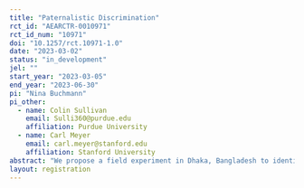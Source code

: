 ```yaml
---
title: "Paternalistic Discrimination"
rct_id: "AEARCTR-0010971"
rct_id_num: "10971"
doi: "10.1257/rct.10971-1.0"
date: "2023-03-02"
status: "in_development"
jel: ""
start_year: "2023-03-05"
end_year: "2023-06-30"
pi: "Nina Buchmann"
pi_other:
  - name: Colin Sullivan
    email: Sulli360@purdue.edu
    affiliation: Purdue University
  - name: Carl Meyer
    email: carl.meyer@stanford.edu
    affiliation: Stanford University
abstract: "We propose a field experiment in Dhaka, Bangladesh to identify a novel form of labor market discrimination, "Paternalistic Discrimination," the preferential hiring of male workers to protect female workers from jobs perceived as harmful or difficult. We observe real application and hiring decisions for a night-shift job and experimentally vary whether hiring managers or workers are informed about safe employee transport home, thereby observing both supply and demand responses to perceived increases in female employee welfare. "
layout: registration
---
```


